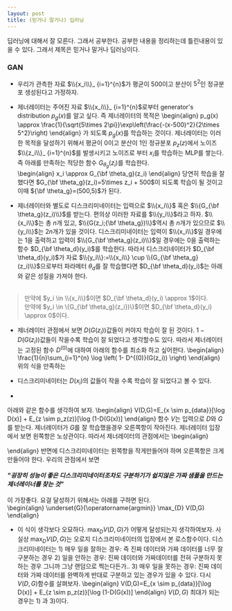 ```yaml
---
layout: post 
title: (믿거나 말거나) 딥러닝 
---
```


딥러닝에 대해서 잘 모른다. 그래서 공부한다. 공부한 내용을 정리하는데 틀린내용이 있을 수 있다. 그래서 제목은 믿거나 말거나 딥러닝이다. 

### GAN 
- 우리가 관측한 자료 $\\{x_i\\}_ {i=1}^{n}$가 평균이 $500$이고 분산이 $5^2$인 정규분포 생성된다고 가정하자. 

- 제너레이터는 주어진 자료 $\\{x_i\\}_ {i=1}^{n}$로부터 generator's distribution $p_g(x)$를 알고 싶다. 즉 제너레이터의 목적은 
\begin{align}
p_g(x) \approx \frac{1}{\sqrt{5\times 2\pi}}\exp\left(\frac{-(x-500)^2}{2\times 5^2}\right)
\end{align}
가 되도록 $p_g(x)$를 학습하는 것이다. 제너레이터는 이러한 목적을 달성하기 위해서 평균이 0이고 분산이 1인 정규분포 $p_z(z)$에서 노이즈 $\\{z_i\\}_ {i=1}^{n}$를 발생시키고 노이즈로 부터 $x_i$를 학습하는 MLP를 쌓는다. 즉 아래를 만족하는 적당한 함수 $G_{\theta_g}(z_i)$를 학습한다.  
\begin{align}
x_i \approx G_{\bf \theta_g}(z_i)
\end{align}
당연히 학습을 잘 했다면 $G_{\bf \theta_g}(z_i)=5\times z_i + 500$이 되도록 학습이 될 것이고 이때 ${\bf \theta_g}=(500,5)$가 된다. 

- 제너레이터와 별도로 디스크리미네이터는 입력으로 $\\{x_i\\}$ 혹은 $\\{G_{\bf \theta_g}(z_i)\\}$를 받는다. 편의상 이러한 자료를 $\\{y_i\\}$라고 하자. $\\{x_i\\}$는 총 $n$개 있고, $\\{G(z_i;{\bf \theta_g})\\}$역시 총 $n$개가 있으므로 $\\{y_i\\}$는 $2n$개가 있을 것이다. 디스크리미네이터는 입력이 $\\{x_i\\}$일 경우에는 1을 출력하고 입력이 $\\{G_{\bf \theta_g}(z_i)\\}$일 경우에는 0을 출력하는 함수 $D_{\bf \theta_d}(y_i)$를 학습한다. 따라서 디스크리네이터가 $D_{\bf \theta_d}(y_i)$가 자료 $\\{y_i\\}:=\\{x_i\\} \cup \\{G_{\bf \theta_g}(z_i)\\}$으로부터 파라메터 $\theta_d$를 잘 학습했다면 $D_{\bf \theta_d}(y_i)$는 아래와 같은 성질을 가져야 한다. <br/><br/>
> 만약에 $y_i \in \\{x_i\\}$이면 $D_{\bf \theta_d}(y_i) \approx 1$이다. <br/>
> 만약에 $y_i \in \\{G_{\bf \theta_g}(z_i})\\}$이면 $D_{\bf \theta_d}(y_i) \approx 0$이다. 

- 제너레이터 관점에서 보면 $D(G(z_i))$값들이 커야지 학습이 잘 된 것이다. $1-D(G(z_i))$값들이 작을수록 학습이 잘 되었다고 셍각할수도 있다. 따라서 제너레이터는 고정된 함수 $D^{(0)}$에 대하여 아래의 함수를 최소화 하고 싶어한다. 
\begin{align}
\frac{1}{n}\sum_{i=1}^{n} \log \left( 1- D^{(0)}(G(z_i)) \right) 
\end{align}
위의 식을 만족하는  

- 디스크리미네이터는 $D(x_i)$의 값들이 작을 수록 학습이 잘 되었다고 볼 수 있다. 

- 

아래와 같은 함수를 생각하여 보자. 
\begin{align}
V(D,G)=E_{x \sim p_{data}}[\log D(x)] + E_{z \sim p_z(z)}[\log (1-D(G(x))]
\end{align}
함수 $V$는 입력으로 $D$와 $G$를 받는다. 제너레이터가 $G$를 잘 학습했을경우 오른쪽항이 작아진다. 제너레이터 입장에서 보면 왼쪽항은 노상관이다. 따라서 제너레이터의 관점에서는 
\begin{align}

\end{align}
반면에 디스크리미네이터는 왼쪽항을 작게만들어야 하며 오른쪽항은 크게 만들어야 한다. 우리의 관점에서 보면 <br/><br/>
***"굉장히 성능이 좋은 디스크리미네이터조차도 구분하기가 쉽지않은 가짜 샘플을 만드는 제너레이너를 찾는 것"***<br/><br/>
이 가장좋다. 요걸 달성하기 위해서는 아래를 구하면 된다.    
\begin{align}
\underset{G}{\operatorname{argmin}} \max_{D} V(D,G)
\end{align}

- 이 식이 생각보다 오묘하다. $\max_{D} V(D,G)$가 어떻게 달성되는지 생각하여보자. 사실상 $\max_{D} V(D,G)$는 오로지 디스크리미네이터의 입장에서 본 로스함수이다. 디스크리미네이터는 1) 매우 일을 잘하는 경우: 즉 진짜 데이터와 가짜 데이터를 너무 잘 구분하는 경우 2) 일을 안하는 경우: 진짜 데이터와 가짜데이터를 전혀 구분하지 못하는 경우 그니까 그냥 랜덤으로 찍는다든가.. 3) 매우 일을 못하는 경우: 진짜 데이터와 가짜 데이터를 완벽하게 반대로 구분하고 있는 경우가 있을 수 있다. 다시 $V(D,G)$함수를 살펴보자. 
\begin{align}
V(D,G)=E_{x \sim p_{data}}[\log D(x)] + E_{z \sim p_z(z)}[\log (1-D(G(x))]
\end{align}
$V(D,G)$ 최대가 되는 경우는 1) 과 3)이다. 

